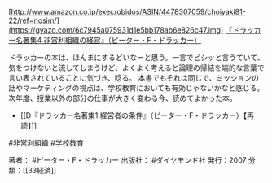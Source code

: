 [http://www.amazon.co.jp/exec/obidos/ASIN/4478307059/choiyaki81-22/ref=nosim/](https://gyazo.com/6c7945a075931d1e5bb178ab6e826c47.img)
[『ドラッカー名著集4 非営利組織の経営』（ピーター・F・ドラッカー）](http://www.amazon.co.jp/exec/obidos/ASIN/4478307059/choiyaki81-22/ref=nosim/)

ドラッカーの本は、ほんまにするどいなーと思う。一言でビシッと言うていて、気をつけないと流してしまうけど、よくよく考えると論理の帰結を端的な言葉で言い表されていることに気づき、唸る。
本書でもそれは同じで、ミッションの話やマーケティングの視点は、学校教育においても有効じゃないかなと感じる。
次年度、授業以外の部分の仕事が大きく変わる今、読めてよかった本。

- [[D『ドラッカー名著集1 経営者の条件』（ピーター・F・ドラッカー）【再読】]]


#非営利組織
#学校教育

著者： #ピーター・F・ドラッカー 
出版社： #ダイヤモンド社 
発行：2007
分類：[[33経済]]